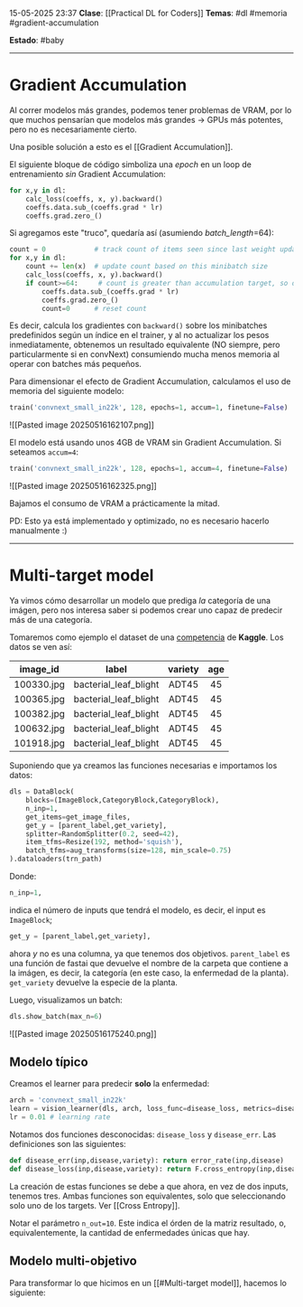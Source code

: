 15-05-2025 23:37
**Clase**: [[Practical DL for Coders]]
**Temas**: #dl #memoria #gradient-accumulation

**Estado**: #baby 

---

# Gradient Accumulation

Al correr modelos más grandes, podemos tener problemas de VRAM, por lo que muchos pensarían que modelos más grandes -> GPUs más potentes, pero no es necesariamente cierto. 

Una posible solución a esto es el [[Gradient Accumulation]].

El siguiente bloque de código simboliza una *epoch* en un loop de entrenamiento *sin* Gradient Accumulation:

```python
for x,y in dl:
    calc_loss(coeffs, x, y).backward()
    coeffs.data.sub_(coeffs.grad * lr)
    coeffs.grad.zero_()
```

Si agregamos este "truco", quedaría así (asumiendo *batch_length*=64):

```python
count = 0            # track count of items seen since last weight update
for x,y in dl:
    count += len(x)  # update count based on this minibatch size
    calc_loss(coeffs, x, y).backward()
    if count>=64:     # count is greater than accumulation target, so do weight update
        coeffs.data.sub_(coeffs.grad * lr)
        coeffs.grad.zero_()
        count=0      # reset count
```

Es decir, calcula los gradientes con `backward()` sobre los minibatches predefinidos según un índice en el trainer, y al no actualizar los pesos inmediatamente, obtenemos un resultado equivalente (NO siempre, pero particularmente si en convNext) consumiendo mucha menos memoria al operar con batches más pequeños.

Para dimensionar el efecto de Gradient Accumulation, calculamos el uso de memoria del siguiente modelo:

```python
train('convnext_small_in22k', 128, epochs=1, accum=1, finetune=False)
```

![[Pasted image 20250516162107.png]]

El modelo está usando unos 4GB de VRAM sin Gradient Accumulation. Si seteamos `accum=4`:

```python
train('convnext_small_in22k', 128, epochs=1, accum=4, finetune=False)
```

![[Pasted image 20250516162325.png]]

Bajamos el consumo de VRAM a prácticamente la mitad.

PD: Esto ya está implementado y optimizado, no es necesario hacerlo manualmente :)

---

# Multi-target model

Ya vimos cómo desarrollar un modelo que prediga *la* categoría de una imágen, pero nos interesa saber si podemos crear uno capaz de predecir más de una categoría.

Tomaremos como ejemplo el dataset de una [competencia](https://www.kaggle.com/competitions/paddy-disease-classification) de **Kaggle**. Los datos se ven así:

| image_id     | label                     | variety | age |
|:------------:|:-------------------------:|:-------:|:---:|
| 100330.jpg   | bacterial_leaf_blight     | ADT45   | 45  |
| 100365.jpg   | bacterial_leaf_blight     | ADT45   | 45  |
| 100382.jpg   | bacterial_leaf_blight     | ADT45   | 45  |
| 100632.jpg   | bacterial_leaf_blight     | ADT45   | 45  |
| 101918.jpg   | bacterial_leaf_blight     | ADT45   | 45  |

Suponiendo que ya creamos las funciones necesarias e importamos los datos:

```python
dls = DataBlock(
    blocks=(ImageBlock,CategoryBlock,CategoryBlock),
    n_inp=1,
    get_items=get_image_files,
    get_y = [parent_label,get_variety],
    splitter=RandomSplitter(0.2, seed=42),
    item_tfms=Resize(192, method='squish'),
    batch_tfms=aug_transforms(size=128, min_scale=0.75)
).dataloaders(trn_path)
```

Donde:

```python
n_inp=1,
```

indica el número de inputs que tendrá el modelo, es decir, el input es `ImageBlock`;

```python
get_y = [parent_label,get_variety],
```

ahora *y* no es una columna, ya que tenemos dos objetivos. `parent_label` es una función de fastai que devuelve el nombre de la carpeta que contiene a la imágen, es decir, la categoría (en este caso, la enfermedad de la planta). `get_variety` devuelve la especie de la planta. 


Luego, visualizamos un batch:

```python
dls.show_batch(max_n=6)
```

![[Pasted image 20250516175240.png]]


## Modelo típico

Creamos el learner para predecir **solo** la enfermedad:

```python
arch = 'convnext_small_in22k'
learn = vision_learner(dls, arch, loss_func=disease_loss, metrics=disease_err, n_out=10).to_fp16()
lr = 0.01 # learning rate
```

Notamos dos funciones desconocidas: `disease_loss` y `disease_err`. Las definiciones son las siguientes:

```python
def disease_err(inp,disease,variety): return error_rate(inp,disease)
def disease_loss(inp,disease,variety): return F.cross_entropy(inp,disease)
```

La creación de estas funciones se debe a que ahora, en vez de dos inputs, tenemos tres. Ambas funciones son equivalentes, solo que seleccionando solo uno de los targets. Ver [[Cross Entropy]].

Notar el parámetro `n_out=10`. Este indica el órden de la matriz resultado, o, equivalentemente, la cantidad de enfermedades únicas que hay.


## Modelo multi-objetivo

Para transformar lo que hicimos en un [[#Multi-target model]], hacemos lo siguiente:

